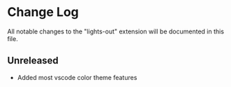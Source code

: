 # Change Log

All notable changes to the "lights-out" extension will be documented in this file.

## Unreleased

- Added most vscode color theme features
